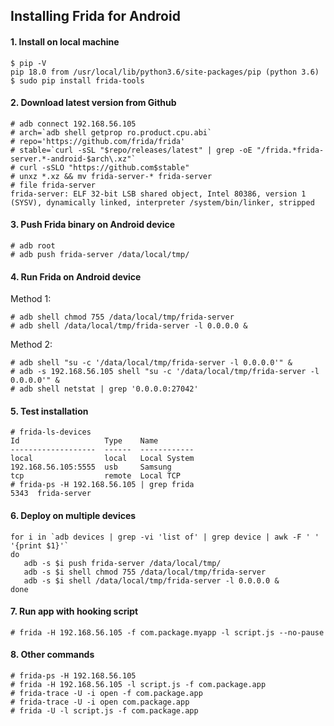 ## Installing Frida for Android


#### 1. Install on local machine
```
$ pip -V
pip 18.0 from /usr/local/lib/python3.6/site-packages/pip (python 3.6)
$ sudo pip install frida-tools
```

#### 2. Download latest version from Github
```
# adb connect 192.168.56.105
# arch=`adb shell getprop ro.product.cpu.abi`
# repo='https://github.com/frida/frida'
# stable=`curl -sSL "$repo/releases/latest" | grep -oE "/frida.*frida-server.*-android-$arch\.xz"`
# curl -sSLO "https://github.com$stable"
# unxz *.xz && mv frida-server-* frida-server
# file frida-server
frida-server: ELF 32-bit LSB shared object, Intel 80386, version 1 (SYSV), dynamically linked, interpreter /system/bin/linker, stripped
```

#### 3. Push Frida binary on Android device
```
# adb root
# adb push frida-server /data/local/tmp/
```

#### 4. Run Frida on Android device

Method 1:
```
# adb shell chmod 755 /data/local/tmp/frida-server
# adb shell /data/local/tmp/frida-server -l 0.0.0.0 & 
```

Method 2:
```
# adb shell "su -c '/data/local/tmp/frida-server -l 0.0.0.0'" &
# adb -s 192.168.56.105 shell "su -c '/data/local/tmp/frida-server -l 0.0.0.0'" &
# adb shell netstat | grep '0.0.0.0:27042'
```

#### 5. Test installation
```
# frida-ls-devices
Id                   Type    Name
-------------------  ------  ------------
local                local   Local System
192.168.56.105:5555  usb     Samsung
tcp                  remote  Local TCP
# frida-ps -H 192.168.56.105 | grep frida
5343  frida-server
```

#### 6. Deploy on multiple devices
```
for i in `adb devices | grep -vi 'list of' | grep device | awk -F ' ' '{print $1}'`
do 
   adb -s $i push frida-server /data/local/tmp/
   adb -s $i shell chmod 755 /data/local/tmp/frida-server
   adb -s $i shell /data/local/tmp/frida-server -l 0.0.0.0 &
done
```


#### 7. Run app with hooking script
```
# frida -H 192.168.56.105 -f com.package.myapp -l script.js --no-pause
```

#### 8. Other commands
```
# frida-ps -H 192.168.56.105
# frida -H 192.168.56.105 -l script.js -f com.package.app
# frida-trace -U -i open -f com.package.app
# frida-trace -U -i open com.package.app
# frida -U -l script.js -f com.package.app
```
